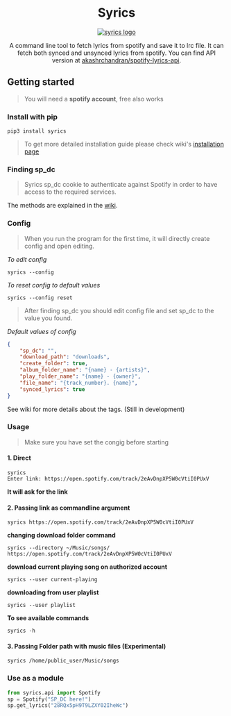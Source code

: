 <!--
 Copyright (C) 2022 Akash R Chandran

 This program is free software: you can redistribute it and/or modify
 it under the terms of the GNU Affero General Public License as
 published by the Free Software Foundation, either version 3 of the
 License, or (at your option) any later version.

 This program is distributed in the hope that it will be useful,
 but WITHOUT ANY WARRANTY; without even the implied warranty of
 MERCHANTABILITY or FITNESS FOR A PARTICULAR PURPOSE.  See the
 GNU Affero General Public License for more details.

 You should have received a copy of the GNU Affero General Public License
 along with this program.  If not, see <http://www.gnu.org/licenses/>.
-->

<h1 align="center">
Syrics
</h1>

<div align="center">

[![syrics logo](https://ik.imagekit.io/gyzvlawdz/Projects/syrics/Black_Modern_Business_Logo__600___500_px___2240___1260_px__cYRO9HGTQ.png)](https://pypi.org/project/syrics/)
 
</div>
 
 <div align="center">

A command line tool to fetch lyrics from spotify and save it to lrc file. It can fetch both synced and unsynced lyrics from spotify. You can find API version at [akashrchandran/spotify-lyrics-api](https://github.com/akashrchandran/spotify-lyrics-api).
 
</div>
 
 
## Getting started

> You will need a **spotify account**, free also works

### Install with pip

```
pip3 install syrics
```
> To get more detailed installation guide please check wiki's [installation page](https://github.com/akashrchandran/syrics/wiki/Installation)

### Finding sp_dc
> Syrics sp_dc cookie to authenticate against Spotify in order to have access to the required services.

The methods are explained in the [wiki](https://github.com/akashrchandran/syrics/wiki/Finding-sp_dc).

### Config
> When you run the program for the first time, it will directly create config and open editing.

*To edit config*

```
syrics --config
```

*To reset config to default values*

```
syrics --config reset
```

> After finding sp_dc you should edit config file and set sp_dc to the value you found.

*Default values of config*

```JSON
{
    "sp_dc": "",
    "download_path": "downloads",
    "create_folder": true,
    "album_folder_name": "{name} - {artists}",
    "play_folder_name": "{name} - {owner}",
    "file_name": "{track_number}. {name}",
    "synced_lyrics": true
}
```
See wiki for more details about the tags. (Still in development)

### Usage
> Make sure you have set the congig before starting

#### 1. Direct
```
syrics
Enter link: https://open.spotify.com/track/2eAvDnpXP5W0cVtiI0PUxV
```
 __It will ask for the link__

#### 2. Passing link as commandline argument
```
syrics https://open.spotify.com/track/2eAvDnpXP5W0cVtiI0PUxV
```
__changing download folder command__
```
syrics --directory ~/Music/songs/ https://open.spotify.com/track/2eAvDnpXP5W0cVtiI0PUxV
```
__download current playing song on authorized account__
```
syrics --user current-playing
```
__downloading from user playlist__
```
syrics --user playlist
```
__To see available commands__
```
syrics -h
```

#### 3. Passing Folder path with music files (Experimental)

```
syrics /home/public_user/Music/songs
```

### Use as a module

```python
from syrics.api import Spotify
sp = Spotify("SP_DC here!")
sp.get_lyrics("28RQx5pH9T9LZXY02IheWc")
```
